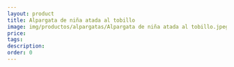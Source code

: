 ```yaml
---
layout: product
title: Alpargata de niña atada al tobillo
image: img/productos/alpargatas/Alpargata de niña atada al tobillo.jpeg
price: 
tags: 
description: 
order: 0
---
```

